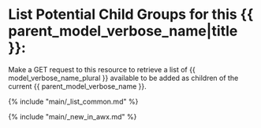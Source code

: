 # List Potential Child Groups for this {{ parent_model_verbose_name|title }}:

Make a GET request to this resource to retrieve a list of
{{ model_verbose_name_plural }} available to be added as children of the
current {{ parent_model_verbose_name }}.

{% include "main/_list_common.md" %}

{% include "main/_new_in_awx.md" %}
